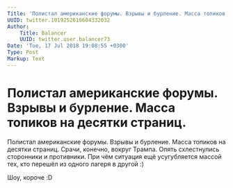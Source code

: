 ```yaml
---
Title: 'Полистал американские форумы. Взрывы и бурление. Масса топиков на десятки страниц.'
UUID: twitter.1019252616604332032
Author:
    Title: Balancer
    UUID: twitter.user.balancer73
Date: 'Tue, 17 Jul 2018 19:08:55 +0300'
Type: Post
Markup: Text
---
```


# Полистал американские форумы. Взрывы и бурление. Масса топиков на десятки страниц.

Полистал американские форумы. Взрывы и бурление. Масса
топиков на десятки страниц. Срачи, конечно, вокруг Трампа.
Опять схлестнулись сторонники и противники. При чём ситуация
ещё усугубляется массой тех, кто перешёл из одного лагеря в
другой :)

Шоу, короче :D